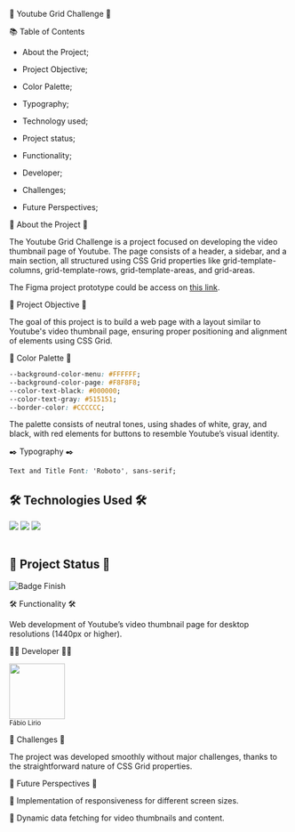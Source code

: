 🎥 Youtube Grid Challenge 🎥

📚 Table of Contents

- About the Project;

- Project Objective;

- Color Palette;

- Typography;

- Technology used;

- Project status;

- Functionality;

- Developer;

- Challenges;

- Future Perspectives;

📝 About the Project 📝

The Youtube Grid Challenge is a project focused on developing the video thumbnail page of Youtube. The page consists of a header, a sidebar, and a main section, all structured using CSS Grid properties like grid-template-columns, grid-template-rows, grid-template-areas, and grid-areas.

The Figma project prototype could be access on <a href="https://www.figma.com/design/KknwioExyqKD3D2eSVFrcW/Desafio-Grid---DIO?node-id=1-2&t=7qsd4ZcNo4mSlH28-0">this link</a>.

🎯 Project Objective 🎯

The goal of this project is to build a web page with a layout similar to Youtube's video thumbnail page, ensuring proper positioning and alignment of elements using CSS Grid.

🎨 Color Palette 🎨

```css
--background-color-menu: #FFFFFF;
--background-color-page: #F8F8F8;
--color-text-black: #000000;
--color-text-gray: #515151;
--border-color: #CCCCCC;
```

The palette consists of neutral tones, using shades of white, gray, and black, with red elements for buttons to resemble Youtube’s visual identity.

✒️ Typography ✒️

```css
Text and Title Font: 'Roboto', sans-serif;
```
<h2> 🛠️ Technologies Used 🛠️ </h2>

<div>

<img src="https://img.shields.io/badge/HTML-orange?style=for-the-badge&logo=html5&logoColor=white">
<img src="https://img.shields.io/badge/CSS-blue?&style=for-the-badge&logo=css3&logoColor=white">
<img src="https://img.shields.io/badge/JavaScript-F7DF1E?style=for-the-badge&logo=javascript&logoColor=black">

</div>
<br>

<h2> 🚧 Project Status 🚧 </h2>

![Badge Finish](http://img.shields.io/static/v1?label=STATUS&message=FINISH&color=GREEN&style=for-the-badge)


🛠 Functionality 🛠

Web development of Youtube’s video thumbnail page for desktop resolutions (1440px or higher).

👨‍💻 Developer 👨‍💻

<img src="https://avatars.githubusercontent.com/u/140852220?s=400&u=c03075cdb745198fe290f16fd7a345907cae4c89&v=4" width=100><br><sub>Fábio Lirio</sub>


🚧 Challenges 🚧

The project was developed smoothly without major challenges, thanks to the straightforward nature of CSS Grid properties.

🔮 Future Perspectives 🔮

🚀 Implementation of responsiveness for different screen sizes.

🚀 Dynamic data fetching for video thumbnails and content.

